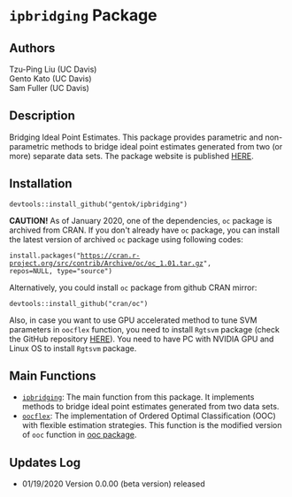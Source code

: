 # <code>ipbridging</code> Package

## Authors

Tzu-Ping Liu (UC Davis) <br>
Gento Kato (UC Davis) <br>
Sam Fuller (UC Davis)

## Description

Bridging Ideal Point Estimates. This package provides parametric and non-parametric methods to bridge ideal point estimates generated from two (or more) separate data sets. 
The package website is published [HERE](https://gentok.github.io/ipbridging/).

## Installation

<code>devtools::install_github("gentok/ipbridging")</code>

<b>CAUTION!</b> As of January 2020, one of the dependencies, <code>oc</code> package is archived from CRAN. 
If you don't already have <code>oc</code> package, you can install the latest version of archived <code>oc</code> package using following codes:

<code>install.packages("https://cran.r-project.org/src/contrib/Archive/oc/oc_1.01.tar.gz", repos=NULL, type="source")</code>

Alternatively, you could install <code>oc</code> package from github CRAN mirror:

<code>devtools::install_github("cran/oc")</code>

Also, in case you want to use GPU accelerated method to tune SVM parameters in <code>oocflex</code> function, you need to install <code>Rgtsvm</code> package (check the GitHub repository [HERE](https://github.com/Danko-Lab/Rgtsvm)). You need to have PC with NVIDIA GPU and Linux OS to install <code>Rgtsvm</code> package.

## Main Functions

* <code>[ipbridging](https://gentok.github.io/ipbridging/reference/ipbridging.html)</code>: The main function from this package. It implements methods to bridge ideal point estimates generated from two data sets.
* <code>[oocflex](https://gentok.github.io/ipbridging/reference/oocflex.html)</code>: The implementation of Ordered Optimal Classification (OOC) with flexible estimation strategies. This function is the modified version of <code>ooc</code> function in [ooc package](https://github.com/tzuliu/ooc).

## Updates Log

* 01/19/2020 Version 0.0.00 (beta version) released
